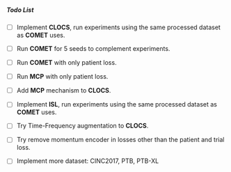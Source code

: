 ##### Todo List

- [ ] Implement **CLOCS**, run experiments using the same processed dataset as **COMET** uses.

- [ ] Run **COMET** for 5 seeds to complement experiments.

- [ ] Run **COMET** with only patient loss.

- [ ] Run **MCP** with only patient loss.

- [ ] Add **MCP** mechanism to **CLOCS**.

- [ ] Implement **ISL**, run experiments using the same processed dataset as **COMET** uses.

- [ ] Try Time-Frequency augmentation to **CLOCS**.

- [ ] Try remove momentum encoder in losses other than the patient and trial loss.

- [ ] Implement more dataset: CINC2017, PTB, PTB-XL